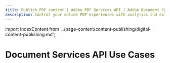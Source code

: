 ```yaml
---
title: Publish PDF content | Adobe PDF Services API | Adobe Document Services
description: Control your online PDF experiences with analytics and collaboration workflows. Our free PDF Embed API helps you publish PDF documents in HTML with a few lines of code. Learn more today.
---
```


import IndexContent from '../page-content/content-publishing/digital-content-publishing.md';


<Hero slots="heading" variant="fullwidth" theme="dark"  customLayout className="herobgImage"/>

# Document Services API Use Cases


<MenuWrapperComponent  slots="content"  repeat="1" theme="lightest"/>

<IndexContent />